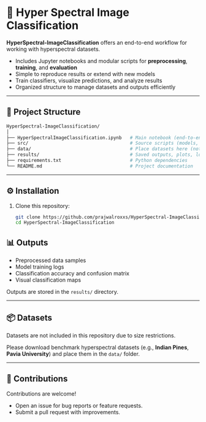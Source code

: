 # 🧠 Hyper Spectral Image Classification

**HyperSpectral-ImageClassification** offers an end-to-end workflow for working with hyperspectral datasets.  

- Includes Jupyter notebooks and modular scripts for **preprocessing**, **training**, and **evaluation**  
- Simple to reproduce results or extend with new models  
- Train classifiers, visualize predictions, and analyze results  
- Organized structure to manage datasets and outputs efficiently  
---

## 📂 Project Structure
``` bash
HyperSpectral-ImageClassification/
│
├── HyperSpectralImageClassification.ipynb   # Main notebook (end-to-end workflow)
├── src/                                     # Source scripts (models, preprocessing, utils)
├── data/                                    # Place datasets here (not included in repo)
├── results/                                 # Saved outputs, plots, logs
├── requirements.txt                         # Python dependencies
└── README.md                                # Project documentation
```

---

## ⚙️ Installation

1. Clone this repository:
   ```bash
   git clone https://github.com/prajwalroxxs/HyperSpectral-ImageClassification.git
   cd HyperSpectral-ImageClassification


## 📊 Outputs
- Preprocessed data samples  
- Model training logs  
- Classification accuracy and confusion matrix  
- Visual classification maps  

Outputs are stored in the `results/` directory.  

---

## 📦 Datasets
Datasets are not included in this repository due to size restrictions.  

Please download benchmark hyperspectral datasets (e.g., **Indian Pines**, **Pavia University**) and place them in the `data/` folder.  

---

## 🤝 Contributions
Contributions are welcome!  

- Open an issue for bug reports or feature requests.  
- Submit a pull request with improvements.  
